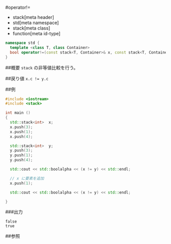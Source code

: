 #operator!=
* stack[meta header]
* std[meta namespace]
* stack[meta class]
* function[meta id-type]

```cpp
namespace std {
  template <class T, class Container>
  bool operator!=(const stack<T, Container>& x, const stack<T, Container>& y);
}
```

##概要
`stack` の非等値比較を行う。


##戻り値
`x.c != y.c`


##例
```cpp
#include <iostream>
#include <stack>

int main ()
{
  std::stack<int>  x;
  x.push(3);
  x.push(1);
  x.push(4);

  std::stack<int>  y;
  y.push(3);
  y.push(1);
  y.push(4);

  std::cout << std::boolalpha << (x != y) << std::endl;

  // x に要素を追加
  x.push(1);

  std::cout << std::boolalpha << (x != y) << std::endl;

}
```

###出力
```
false
true
```

##参照


